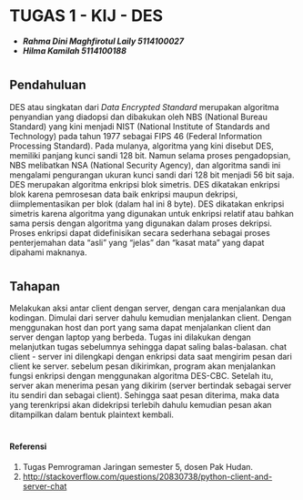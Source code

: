 # TUGAS 1 - KIJ -  DES
- ***Rahma Dini Maghfirotul Laily          5114100027***
- ***Hilma Kamilah                         5114100188***
#
#
## Pendahuluan
DES atau singkatan dari *Data Encrypted Standard* merupakan algoritma penyandian yang diadopsi dan dibakukan oleh NBS (National Bureau Standard) yang kini menjadi NIST (National Institute of Standards and Technology) pada tahun 1977 sebagai FIPS 46 (Federal Information Processing Standard). Pada mulanya, algoritma yang kini disebut DES, memiliki panjang kunci sandi 128 bit. Namun selama proses pengadopsian, NBS melibatkan NSA (National Security Agency), dan algoritma sandi ini mengalami pengurangan ukuran kunci sandi dari 128 bit menjadi 56 bit saja.
DES merupakan algoritma enkripsi blok simetris. DES dikatakan enkripsi blok karena pemrosesan data baik enkripsi maupun dekripsi, diimplementasikan per blok (dalam hal ini 8 byte). DES dikatakan enkripsi simetris karena algoritma yang digunakan untuk enkripsi relatif atau bahkan sama persis dengan algoritma yang digunakan dalam proses dekripsi. Proses enkripsi dapat didefinisikan secara sederhana sebagai proses penterjemahan data “asli” yang “jelas” dan “kasat mata” yang dapat dipahami maknanya.
#
## Tahapan
Melakukan aksi antar client dengan server, dengan cara menjalankan dua kodingan. Dimulai dari server dahulu kemudian menjalankan client. Dengan menggunakan host dan port yang sama dapat menjalankan client dan server dengan laptop yang berbeda. Tugas ini dilakukan dengan melanjutkan tugas sebelumnya sehingga dapat saling balas-balasan. chat client - server ini dilengkapi dengan enkripsi data saat mengirim pesan dari client ke server. sebelum pesan dikirimkan, program akan menjalankan fungsi enkripsi dengan menggunakan algoritma DES-CBC. Setelah itu, server akan menerima pesan yang dikirim (server bertindak sebagai server itu sendiri dan sebagai client). Sehingga saat pesan diterima, maka data yang terenkripsi akan didekripsi terlebih dahulu
kemudian pesan akan ditampilkan dalam bentuk plaintext kembali.
#
#### Referensi
1. Tugas Pemrograman Jaringan semester 5, dosen Pak Hudan.
2. http://stackoverflow.com/questions/20830738/python-client-and-server-chat
